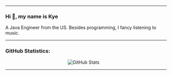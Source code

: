 ****

### Hi 👋, my name is Kye

A Java Engineer from the US. Besides programming, I fancy listening to music.

****

### GitHub Statistics:
<div align="center">
    <img alt="GitHub Stats" src="https://github-readme-stats.vercel.app/api/?username=kyematzen&show_icons=true&bg_color=30,e96443,904e95&title_color=fff&text_color=fff" />
    &nbsp;&nbsp;&nbsp;
</div>

****
